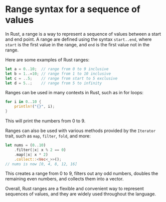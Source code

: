 # Range syntax for a sequence of values

In Rust, a range is a way to represent a sequence of values between a start and end point. A range are defined using the syntax `start..end`, where `start` is the first value in the range, and `end` is the first value not in the range.

Here are some examples of Rust ranges:

```rust
let a = 0..10;  // range from 0 to 9 inclusive
let b = 1..=10; // range from 1 to 10 inclusive
let c = ..5;    // range from start to 5 exclusive
let d = 5..;    // range from 5 to infinity
```

Ranges can be used in many contexts in Rust, such as in for loops:

```rust
for i in 0..10 {
    println!("{}", i);
}
```

This will print the numbers from 0 to 9.

Ranges can also be used with various methods provided by the `Iterator` trait, such as `map`, `filter`, `fold`, and more:

```rust
let nums = (0..10)
    .filter(|x| x % 2 == 0)
    .map(|x| x * 2)
    .collect::<Vec<_>>();
// nums is now [0, 4, 8, 12, 16]
```

This creates a range from 0 to 9, filters out any odd numbers, doubles the remaining even numbers, and collects them into a vector.

Overall, Rust ranges are a flexible and convenient way to represent sequences of values, and they are widely used throughout the language.
